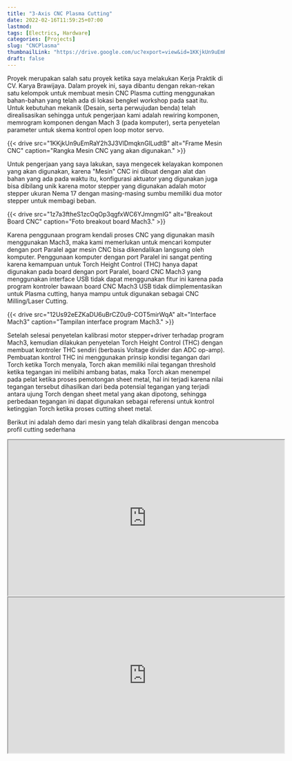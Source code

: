 ```yaml
---
title: "3-Axis CNC Plasma Cutting"
date: 2022-02-16T11:59:25+07:00
lastmod:
tags: [Electrics, Hardware]
categories: [Projects]
slug: "CNCPlasma"
thumbnailLink: "https://drive.google.com/uc?export=view&id=1KKjkUn9uEmRaY2h3J3VlDmqknGlLudtB"
draft: false
---
```


Proyek merupakan salah satu proyek ketika saya melakukan Kerja Praktik di CV. Karya Brawijaya. Dalam proyek ini, saya dibantu dengan rekan-rekan satu kelompok untuk membuat mesin CNC Plasma cutting menggunakan bahan-bahan yang telah ada di lokasi bengkel workshop pada saat itu. Untuk kebutuhan mekanik (Desain, serta perwujudan benda) telah direalisasikan sehingga untuk pengerjaan kami adalah rewiring komponen, memrogram komponen dengan Mach 3 (pada komputer), serta penyetelan parameter untuk skema kontrol open loop motor servo.

{{< drive
    src="1KKjkUn9uEmRaY2h3J3VlDmqknGlLudtB"
    alt="Frame Mesin CNC"
    caption="Rangka Mesin CNC yang akan digunakan."
    >}}

Untuk pengerjaan yang saya lakukan, saya mengecek kelayakan komponen yang akan digunakan, karena "Mesin" CNC ini dibuat dengan alat dan bahan yang ada pada waktu itu, konfigurasi aktuator yang digunakan juga bisa dibilang unik karena motor stepper yang digunakan adalah motor stepper ukuran Nema 17 dengan masing-masing sumbu memiliki dua motor stepper untuk membagi beban.

{{< drive
    src="1z7a3ftheS1zcOqOp3qgfxWC6YJmngmIG"
    alt="Breakout Board CNC"
    caption="Foto breakout board Mach3."
    >}}

Karena penggunaan program kendali proses CNC yang digunakan masih menggunakan Mach3, maka kami memerlukan untuk mencari komputer dengan port Paralel agar mesin CNC bisa dikendalikan langsung oleh komputer. Penggunaan komputer dengan port Paralel ini sangat penting karena kemampuan untuk Torch Height Control (THC) hanya dapat digunakan pada board dengan port Paralel, board CNC Mach3 yang menggunakan interface USB tidak dapat menggunakan fitur ini karena pada program kontroler bawaan board CNC Mach3 USB tidak diimplementasikan untuk Plasma cutting, hanya mampu untuk digunakan sebagai CNC Milling/Laser Cutting.

{{< drive
    src="12Us92eEZKaDU6uBrCZ0u9-COT5mirWqA"
    alt="Interface Mach3"
    caption="Tampilan interface program Mach3."
    >}}

Setelah selesai penyetelan kalibrasi motor stepper+driver terhadap program Mach3, kemudian dilakukan penyetelan Torch Height Control (THC) dengan membuat kontroler THC sendiri (berbasis Voltage divider dan ADC op-amp). Pembuatan kontrol THC ini menggunakan prinsip kondisi tegangan dari Torch ketika Torch menyala, Torch akan memiliki nilai tegangan threshold ketika tegangan ini melibihi ambang batas, maka Torch akan menempel pada pelat ketika proses pemotongan sheet metal, hal ini terjadi karena nilai tegangan tersebut dihasilkan dari beda potensial tegangan yang terjadi antara ujung Torch dengan sheet metal yang akan dipotong, sehingga perbedaan tegangan ini dapat digunakan sebagai referensi untuk kontrol ketinggian Torch ketika proses cutting sheet metal.

Berikut ini adalah demo dari mesin yang telah dikalibrasi dengan mencoba profil cutting sederhana

<iframe class="max-w-prose mb-20" src="https://drive.google.com/file/d/1O-ML7REfJu4DVBcBIwxg9Xn_motW99qD/preview" width="640" height="360" allow="autoplay" allowfullscreen></iframe>

<iframe class="max-w-prose mb-20" src="https://drive.google.com/file/d/1V_YkD3pN4nft3TI-xxOdbJmIunbJsdNo/preview" width="640" height="360" allow="autoplay" allowfullscreen></iframe>

